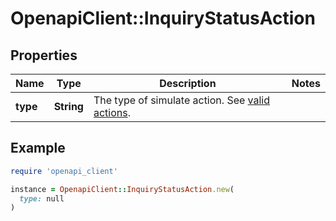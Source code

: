 # OpenapiClient::InquiryStatusAction

## Properties

| Name | Type | Description | Notes |
| ---- | ---- | ----------- | ----- |
| **type** | **String** | The type of simulate action. See [valid actions](https://docs.withpersona.com/docs/integration-testing#inquiry-status). |  |

## Example

```ruby
require 'openapi_client'

instance = OpenapiClient::InquiryStatusAction.new(
  type: null
)
```

